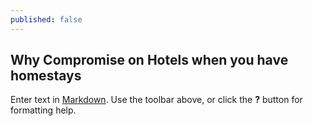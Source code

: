 ```yaml
---
published: false
---
```

## Why Compromise on Hotels when you have homestays

Enter text in [Markdown](http://daringfireball.net/projects/markdown/). Use the toolbar above, or click the **?** button for formatting help.
